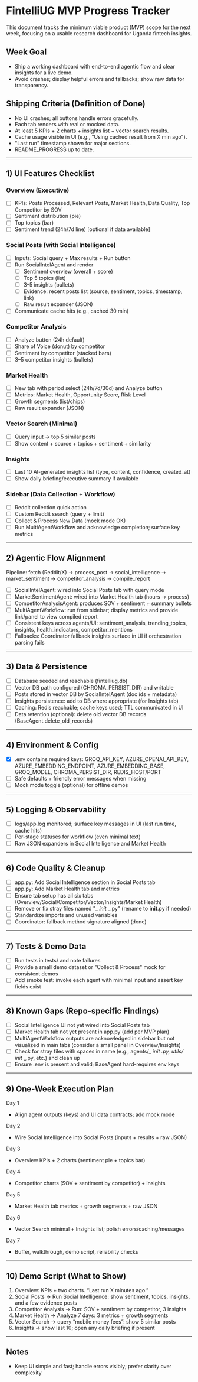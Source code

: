 # FintelliUG MVP Progress Tracker

This document tracks the minimum viable product (MVP) scope for the next week, focusing on a usable research dashboard for Uganda fintech insights.

## Week Goal
- Ship a working dashboard with end-to-end agentic flow and clear insights for a live demo.
- Avoid crashes; display helpful errors and fallbacks; show raw data for transparency.

## Shipping Criteria (Definition of Done)
- No UI crashes; all buttons handle errors gracefully.
- Each tab renders with real or mocked data.
- At least 5 KPIs + 2 charts + insights list + vector search results.
- Cache usage visible in UI (e.g., "Using cached result from X min ago").
- "Last run" timestamp shown for major sections.
- README_PROGRESS up to date.

---

## 1) UI Features Checklist

### Overview (Executive)
- [ ] KPIs: Posts Processed, Relevant Posts, Market Health, Data Quality, Top Competitor by SOV
- [ ] Sentiment distribution (pie)
- [ ] Top topics (bar)
- [ ] Sentiment trend (24h/7d line) [optional if data available]

### Social Posts (with Social Intelligence)
- [ ] Inputs: Social query + Max results + Run button
- [ ] Run SocialIntelAgent and render
  - [ ] Sentiment overview (overall + score)
  - [ ] Top 5 topics (list)
  - [ ] 3–5 insights (bullets)
  - [ ] Evidence: recent posts list (source, sentiment, topics, timestamp, link)
  - [ ] Raw result expander (JSON)
- [ ] Communicate cache hits (e.g., cached 30 min)

### Competitor Analysis
- [ ] Analyze button (24h default)
- [ ] Share of Voice (donut) by competitor
- [ ] Sentiment by competitor (stacked bars)
- [ ] 3–5 competitor insights (bullets)

### Market Health
- [ ] New tab with period select (24h/7d/30d) and Analyze button
- [ ] Metrics: Market Health, Opportunity Score, Risk Level
- [ ] Growth segments (list/chips)
- [ ] Raw result expander (JSON)

### Vector Search (Minimal)
- [ ] Query input → top 5 similar posts
- [ ] Show content + source + topics + sentiment + similarity

### Insights
- [ ] Last 10 AI-generated insights list (type, content, confidence, created_at)
- [ ] Show daily briefing/executive summary if available

### Sidebar (Data Collection + Workflow)
- [ ] Reddit collection quick action
- [ ] Custom Reddit search (query + limit)
- [ ] Collect & Process New Data (mock mode OK)
- [ ] Run MultiAgentWorkflow and acknowledge completion; surface key metrics

---

## 2) Agentic Flow Alignment
Pipeline: fetch (Reddit/X) → process_post → social_intelligence → market_sentiment → competitor_analysis → compile_report

- [ ] SocialIntelAgent: wired into Social Posts tab with query mode
- [ ] MarketSentimentAgent: wired into Market Health tab (hours → process)
- [ ] CompetitorAnalysisAgent: produces SOV + sentiment + summary bullets
- [ ] MultiAgentWorkflow: run from sidebar; display metrics and provide link/panel to view compiled report
- [ ] Consistent keys across agents/UI: sentiment_analysis, trending_topics, insights, health_indicators, competitor_mentions
- [ ] Fallbacks: Coordinator fallback insights surface in UI if orchestration parsing fails

---

## 3) Data & Persistence
- [ ] Database seeded and reachable (fintelliug.db)
- [ ] Vector DB path configured (CHROMA_PERSIST_DIR) and writable
- [ ] Posts stored in vector DB by SocialIntelAgent (doc ids + metadata)
- [ ] Insights persistence: add to DB where appropriate (for Insights tab)
- [ ] Caching: Redis reachable; cache keys used; TTL communicated in UI
- [ ] Data retention (optional): delete old vector DB records (BaseAgent.delete_old_records)

---

## 4) Environment & Config
- [x] .env contains required keys: GROQ_API_KEY, AZURE_OPENAI_API_KEY, AZURE_EMBEDDING_ENDPOINT, AZURE_EMBEDDING_BASE, GROQ_MODEL, CHROMA_PERSIST_DIR, REDIS_HOST/PORT
- [ ] Safe defaults + friendly error messages when missing
- [ ] Mock mode toggle (optional) for offline demos

---

## 5) Logging & Observability
- [ ] logs/app.log monitored; surface key messages in UI (last run time, cache hits)
- [ ] Per-stage statuses for workflow (even minimal text)
- [ ] Raw JSON expanders in Social Intelligence and Market Health

---

## 6) Code Quality & Cleanup
- [ ] app.py: Add Social Intelligence section in Social Posts tab
- [ ] app.py: Add Market Health tab and metrics
- [ ] Ensure tab setup has all six tabs (Overview/Social/Competitor/Vector/Insights/Market Health)
- [ ] Remove or fix stray files named "_ _init_ _.py" (rename to __init__.py if needed)
- [ ] Standardize imports and unused variables
- [ ] Coordinator: fallback method signature aligned (done)

---

## 7) Tests & Demo Data
- [ ] Run tests in tests/ and note failures
- [ ] Provide a small demo dataset or "Collect & Process" mock for consistent demos
- [ ] Add smoke test: invoke each agent with minimal input and assert key fields exist

---

## 8) Known Gaps (Repo-specific Findings)
- [ ] Social Intelligence UI not yet wired into Social Posts tab
- [ ] Market Health tab not yet present in app.py (add per MVP plan)
- [ ] MultiAgentWorkflow outputs are acknowledged in sidebar but not visualized in main tabs (consider a small panel in Overview/Insights)
- [ ] Check for stray files with spaces in name (e.g., agents/_ _init_ _.py, utils/_ _init_ _.py, etc.) and clean up
- [ ] Ensure .env is present and valid; BaseAgent hard-requires env keys

---

## 9) One-Week Execution Plan
Day 1
- Align agent outputs (keys) and UI data contracts; add mock mode

Day 2
- Wire Social Intelligence into Social Posts (inputs + results + raw JSON)

Day 3
- Overview KPIs + 2 charts (sentiment pie + topics bar)

Day 4
- Competitor charts (SOV + sentiment by competitor) + insights

Day 5
- Market Health tab metrics + growth segments + raw JSON

Day 6
- Vector Search minimal + Insights list; polish errors/caching/messages

Day 7
- Buffer, walkthrough, demo script, reliability checks

---

## 10) Demo Script (What to Show)
1) Overview: KPIs + two charts. “Last run X minutes ago.”
2) Social Posts → Run Social Intelligence: show sentiment, topics, insights, and a few evidence posts
3) Competitor Analysis → Run: SOV + sentiment by competitor, 3 insights
4) Market Health → Analyze 7 days: 3 metrics + growth segments
5) Vector Search → query “mobile money fees”: show 5 similar posts
6) Insights → show last 10; open any daily briefing if present

---

## Notes
- Keep UI simple and fast; handle errors visibly; prefer clarity over complexity
